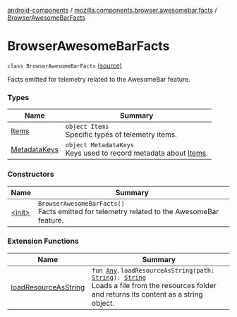 [android-components](../../index.md) / [mozilla.components.browser.awesomebar.facts](../index.md) / [BrowserAwesomeBarFacts](./index.md)

# BrowserAwesomeBarFacts

`class BrowserAwesomeBarFacts` [(source)](https://github.com/mozilla-mobile/android-components/blob/master/components/browser/awesomebar/src/main/java/mozilla/components/browser/awesomebar/facts/BrowserAwesomeBarFacts.kt#L16)

Facts emitted for telemetry related to the AwesomeBar feature.

### Types

| Name | Summary |
|---|---|
| [Items](-items/index.md) | `object Items`<br>Specific types of telemetry items. |
| [MetadataKeys](-metadata-keys/index.md) | `object MetadataKeys`<br>Keys used to record metadata about [Items](-items/index.md). |

### Constructors

| Name | Summary |
|---|---|
| [&lt;init&gt;](-init-.md) | `BrowserAwesomeBarFacts()`<br>Facts emitted for telemetry related to the AwesomeBar feature. |

### Extension Functions

| Name | Summary |
|---|---|
| [loadResourceAsString](../../mozilla.components.support.test.file/kotlin.-any/load-resource-as-string.md) | `fun `[`Any`](https://kotlinlang.org/api/latest/jvm/stdlib/kotlin/-any/index.html)`.loadResourceAsString(path: `[`String`](https://kotlinlang.org/api/latest/jvm/stdlib/kotlin/-string/index.html)`): `[`String`](https://kotlinlang.org/api/latest/jvm/stdlib/kotlin/-string/index.html)<br>Loads a file from the resources folder and returns its content as a string object. |
